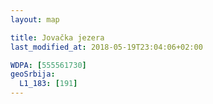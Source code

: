 ```yaml
---
layout: map

title: Jovačka jezera
last_modified_at: 2018-05-19T23:04:06+02:00

WDPA: [555561730]
geoSrbija:
  L1_183: [191]
---
```

